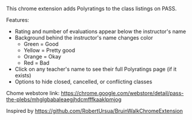 This chrome extension adds Polyratings to the class listings on PASS.

Features:
* Rating and number of evaluations appear below the instructor's name
* Background behind the instructor's name changes color
  * Green = Good
  * Yellow = Pretty good
  * Orange = Okay
  * Red = Bad
* Click on any teacher's name to see their full Polyratings page (if it exists)
* Options to hide closed, cancelled, or conflicting classes

Chome webstore link: https://chrome.google.com/webstore/detail/pass-the-plebs/mhglgbabaleaegjhdcmfffkaaklpmjog

Inspired by https://github.com/RobertUrsua/BruinWalkChromeExtension
